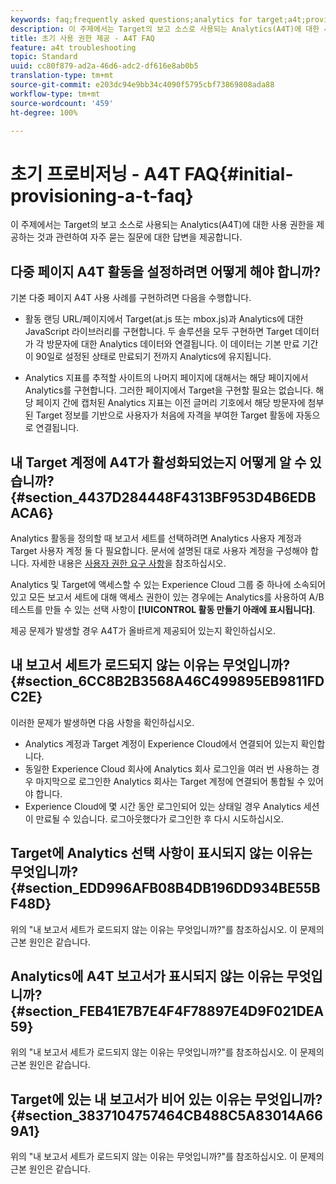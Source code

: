 ```yaml
---
keywords: faq;frequently asked questions;analytics for target;a4t;provisioning;provisioning;adobe Experience Cloud
description: 이 주제에서는 Target의 보고 소스로 사용되는 Analytics(A4T)에 대한 사용 권한을 제공하는 것과 관련하여 자주 묻는 질문에 대한 답변을 제공합니다.
title: 초기 사용 권한 제공 - A4T FAQ
feature: a4t troubleshooting
topic: Standard
uuid: cc80f879-ad2a-46d6-adc2-df616e8ab0b5
translation-type: tm+mt
source-git-commit: e203dc94e9bb34c4090f5795cbf73869808ada88
workflow-type: tm+mt
source-wordcount: '459'
ht-degree: 100%

---
```



# 초기 프로비저닝 - A4T FAQ{#initial-provisioning-a-t-faq}

이 주제에서는 Target의 보고 소스로 사용되는 Analytics(A4T)에 대한 사용 권한을 제공하는 것과 관련하여 자주 묻는 질문에 대한 답변을 제공합니다.

## 다중 페이지 A4T 활동을 설정하려면 어떻게 해야 합니까?

기본 다중 페이지 A4T 사용 사례를 구현하려면 다음을 수행합니다.

* 활동 랜딩 URL/페이지에서 Target(at.js 또는 mbox.js)과 Analytics에 대한 JavaScript 라이브러리를 구현합니다. 두 솔루션을 모두 구현하면 Target 데이터가 각 방문자에 대한 Analytics 데이터와 연결됩니다. 이 데이터는 기본 만료 기간이 90일로 설정된 상태로 만료되기 전까지 Analytics에 유지됩니다.

* Analytics 지표를 추적할 사이트의 나머지 페이지에 대해서는 해당 페이지에서 Analytics를 구현합니다. 그러한 페이지에서 Target을 구현할 필요는 없습니다. 해당 페이지 간에 캡처된 Analytics 지표는 이전 글머리 기호에서 해당 방문자에 첨부된 Target 정보를 기반으로 사용자가 처음에 자격을 부여한 Target 활동에 자동으로 연결됩니다.

## 내 Target 계정에 A4T가 활성화되었는지 어떻게 알 수 있습니까? {#section_4437D284448F4313BF953D4B6EDBACA6}

Analytics 활동을 정의할 때 보고서 세트를 선택하려면 Analytics 사용자 계정과 Target 사용자 계정 둘 다 필요합니다. 문서에 설명된 대로 사용자 계정을 구성해야 합니다. 자세한 내용은 [사용자 권한 요구 사항](../../../c-integrating-target-with-mac/a4t/account-reqs.md#concept_4BC06CAB00BF46FF9362AFE98656B083)을 참조하십시오.

Analytics 및 Target에 액세스할 수 있는 Experience Cloud 그룹 중 하나에 소속되어 있고 모든 보고서 세트에 대해 액세스 권한이 있는 경우에는 Analytics를 사용하여 A/B 테스트를 만들 수 있는 선택 사항이 **[!UICONTROL 활동 만들기 아래에 표시됩니다]**.

제공 문제가 발생할 경우 A4T가 올바르게 제공되어 있는지 확인하십시오.

## 내 보고서 세트가 로드되지 않는 이유는 무엇입니까? {#section_6CC8B2B3568A46C499895EB9811FDC2E}

이러한 문제가 발생하면 다음 사항을 확인하십시오.

* Analytics 계정과 Target 계정이 Experience Cloud에서 연결되어 있는지 확인합니다.
* 동일한 Experience Cloud 회사에 Analytics 회사 로그인을 여러 번 사용하는 경우 마지막으로 로그인한 Analytics 회사는 Target 계정에 연결되어 통합될 수 있어야 합니다.
* Experience Cloud에 몇 시간 동안 로그인되어 있는 상태일 경우 Analytics 세션이 만료될 수 있습니다. 로그아웃했다가 로그인한 후 다시 시도하십시오.

## Target에 Analytics 선택 사항이 표시되지 않는 이유는 무엇입니까? {#section_EDD996AFB08B4DB196DD934BE55BF48D}

위의 &quot;내 보고서 세트가 로드되지 않는 이유는 무엇입니까?&quot;를 참조하십시오. 이 문제의 근본 원인은 같습니다.

## Analytics에 A4T 보고서가 표시되지 않는 이유는 무엇입니까? {#section_FEB41E7B7E4F4F78897E4D9F021DEA59}

위의 &quot;내 보고서 세트가 로드되지 않는 이유는 무엇입니까?&quot;를 참조하십시오. 이 문제의 근본 원인은 같습니다.

## Target에 있는 내 보고서가 비어 있는 이유는 무엇입니까? {#section_3837104757464CB488C5A83014A669A1}

위의 &quot;내 보고서 세트가 로드되지 않는 이유는 무엇입니까?&quot;를 참조하십시오. 이 문제의 근본 원인은 같습니다.
